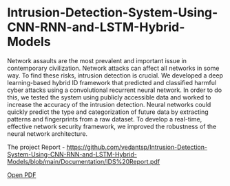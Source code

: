 # Intrusion-Detection-System-Using-CNN-RNN-and-LSTM-Hybrid-Models
Network assaults are the most prevalent and important issue in contemporary civilization. Network attacks can affect all networks in some way. To find these risks, intrusion detection is crucial.
We developed a deep learning-based hybrid ID framework that predicted and classified harmful cyber attacks using a convolutional recurrent neural network. In order to do this, we tested the system using publicly accessible data and worked to increase the accuracy of the intrusion detection. 
Neural networks could quickly predict the type and categorization of future data by extracting patterns and fingerprints from a raw dataset. To develop a real-time, effective network security framework, we improved the robustness of the neural network architecture.

The project Report - 
https://github.com/vedantsp/Intrusion-Detection-System-Using-CNN-RNN-and-LSTM-Hybrid-Models/blob/main/Documentation/IDS%20Report.pdf

[Open PDF](https://drive.google.com/file/d/1AvcFYP7JMUj7_OtBFM37aF5rc0s6JIfs/view?usp=sharing)

